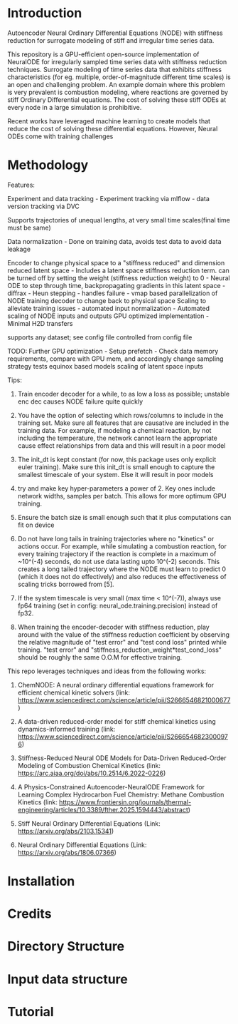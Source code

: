 # Introduction
Autoencoder Neural Ordinary Differential Equations (NODE) with stiffness reduction for surrogate modeling of stiff and irregular time series data.


This repository is a GPU-efficient open-source implementation of NeuralODE for irregularly sampled time series data with stiffness reduction techniques. Surrogate modeling of time series data that exhibits stiffness characteristics (for eg. multiple, order-of-magnitude different time scales) is an open and challenging problem. An example domain where this problem is very prevalent is combustion modeling, where reactions are governed by stiff Ordinary Differential equations. The cost of solving these stiff ODEs at every node in a large simulation is prohibitive. 

Recent works have leveraged machine learning to create models that reduce the cost of solving these differential equations. However, Neural ODEs come with training challenges

# Methodology


Features:

Experiment and data tracking
    - Experiment tracking via mlflow
    - data version tracking via DVC

Supports trajectories of unequal lengths, at very small time scales(final time must be same)

Data normalization
    - Done on training data, avoids test data to avoid data leakage

Encoder to change physical space to a "stiffness reduced" and dimension reduced latent space
    - Includes a latent space stiffness reduction term. can be turned off by setting the weight (stiffness reduction weight) to 0
    - 
Neural ODE to step through time, backpropagating gradients in this latent space
    - diffrax
    - Heun stepping
    - handles failure
    - vmap based parallelization of NODE training
decoder to change back to physical space
Scaling to alleviate training issues
    - automated input normalization
    - Automated scaling of NODE inputs and outputs
GPU optimized implementation
    - Minimal H2D transfers

supports any dataset; see config file
controlled from config file

TODO:
Further GPU optimization
    - Setup prefetch
    - Check data memory requirements, compare with GPU mem, and accordingly change sampling strategy
tests
equinox based models
scaling of latent space inputs

Tips:

1. Train encoder decoder for a while, to as low a loss as possible; unstable enc dec causes NODE failure quite quickly
2. You have the option of selecting which rows/columns to include in the training set. Make sure all features 
   that are causative are included in the training data. For example, if modeling a chemical reaction, by not including the temperature, the network cannot learn the appropriate cause effect relationships from data and this will result
   in a poor model
3. The init_dt is kept constant (for now, this package uses only explicit euler training). Make sure this init_dt is     small enough to capture the smallest timescale of your system. Else it will result in poor models

4. try and make key hyper-parameters a power of 2. Key ones include network widths, samples per batch. This allows for more optimum GPU training.
5. Ensure the batch size is small enough such that it plus computations can fit on device
6. Do not have long tails in training trajectories where no "kinetics" or actions occur. For example, while simulating a combustion reaction, for every training trajectory if the reaction is complete in a maximum of ~10^(-4) seconds, do not use data lasting upto 10^(-2) seconds. This creates a long tailed trajectory where the NODE must learn to predict 0 (which it does not do effectively) and also reduces the effectiveness of scaling tricks borrowed from [5].
7. If the system timescale is very small (max time < 10^(-7)), always use fp64 training (set in config: neural_ode.training.precision) instead of fp32. 
8. When training the encoder-decoder with stiffness reduction, play around with the value of the stiffness reduction coefficient by observing the relative magnitude of "test error" and "test cond loss" printed while training. "test error" and "stiffness_reduction_weight*test_cond_loss" should be roughly the same O.O.M for effective training.

This repo leverages techniques and ideas from the following works:

1. ChemNODE: A neural ordinary differential equations framework for efficient chemical kinetic solvers (link:  https://www.sciencedirect.com/science/article/pii/S2666546821000677)

2. A data-driven reduced-order model for stiff chemical kinetics using dynamics-informed training (link: https://www.sciencedirect.com/science/article/pii/S2666546823000976)

3. Stiffness-Reduced Neural ODE Models for Data-Driven Reduced-Order Modeling of Combustion Chemical Kinetics (link: https://arc.aiaa.org/doi/abs/10.2514/6.2022-0226)

4. A Physics-Constrained Autoencoder-NeuralODE Framework for Learning Complex Hydrocarbon Fuel Chemistry: Methane Combustion Kinetics (link: https://www.frontiersin.org/journals/thermal-engineering/articles/10.3389/fther.2025.1594443/abstract)

5. Stiff Neural Ordinary Differential Equations (Link: https://arxiv.org/abs/2103.15341)

6. Neural Ordinary Differential Equations (Link: https://arxiv.org/abs/1806.07366)

# Installation

# Credits

# Directory Structure

# Input data structure

# Tutorial

